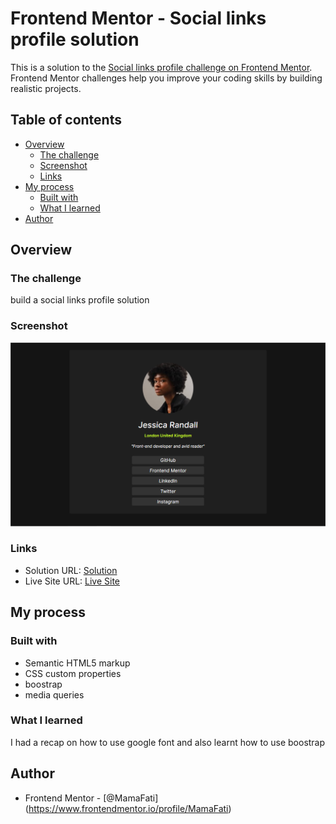 # Frontend Mentor - Social links profile solution

This is a solution to the [Social links profile challenge on Frontend Mentor](https://www.frontendmentor.io/challenges/social-links-profile-UG32l9m6dQ). Frontend Mentor challenges help you improve your coding skills by building realistic projects. 

## Table of contents

- [Overview](#overview)
  - [The challenge](#the-challenge)
  - [Screenshot](#screenshot)
  - [Links](#links)
- [My process](#my-process)
  - [Built with](#built-with)
  - [What I learned](#what-i-learned)
- [Author](#author)
 
## Overview

### The challenge
build a social links profile solution

### Screenshot

![](./design/Screenshot%20(179).png)

### Links

- Solution URL: [Solution](https://github.com/MamaFati/social-links-profile-main)
- Live Site URL: [Live Site](https://clinquant-haupia-6e27f3.netlify.app/)

## My process

### Built with

- Semantic HTML5 markup
- CSS custom properties
- boostrap
- media queries
 
 

### What I learned
I had a recap on how to use google font and also learnt how to use boostrap 
 
## Author
- Frontend Mentor - [@MamaFati] (https://www.frontendmentor.io/profile/MamaFati)
 

 
